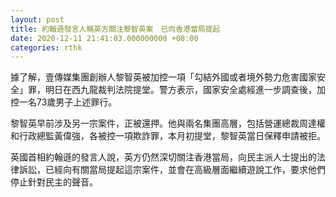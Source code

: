 ```yaml
---
layout: post
title: 約翰遜發言人稱英方關注黎智英案　已向香港當局提起
date: 2020-12-11 21:41:03.000000000 +08:00
categories: rthk
---
```


據了解，壹傳媒集團創辦人黎智英被加控一項「勾結外國或者境外勢力危害國家安全」罪，明日在西九龍裁判法院提堂。警方表示，國家安全處經進一步調查後，加控一名73歲男子上述罪行。

黎智英早前涉及另一宗案件，正被還押。他與兩名集團高層，包括營運總裁周達權和行政總監黃偉強，各被控一項欺詐罪，本月初提堂，黎智英當日保釋申請被拒。

英國首相約翰遜的發言人說，英方仍然深切關注香港當局，向民主派人士提出的法律訴訟，已經向有關當局提起這宗案件，並會在高級層面繼續遊說工作，要求他們停止針對民主的聲音。
